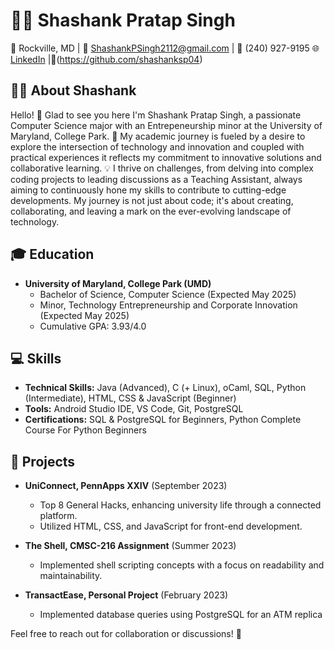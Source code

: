 # 👨‍💻 Shashank Pratap Singh

📍 Rockville, MD | 📧 ShashankPSingh2112@gmail.com | 📱 (240) 927-9195
🌐 [LinkedIn](www.linkedin.com/in/shashank-p-singh/) |🐙(https://github.com/shashanksp04)

## 👨‍🎓 About Shashank
Hello! 👋 Glad to see you here I'm Shashank Pratap Singh, a passionate Computer Science major with an Entrepeneurship minor at the University of Maryland, College Park. 🚀 My academic journey is fueled by a desire to explore the intersection of technology and innovation and coupled with practical experiences it reflects my commitment to innovative solutions and collaborative learning. 💡 I thrive on challenges, from delving into complex coding projects to leading discussions as a Teaching Assistant, always aiming to continuously hone my skills to contribute to cutting-edge developments. My journey is not just about code; it's about creating, collaborating, and leaving a mark on the ever-evolving landscape of technology.

## 🎓 Education
- **University of Maryland, College Park (UMD)**
  - Bachelor of Science, Computer Science (Expected May 2025)
  - Minor, Technology Entrepreneurship and Corporate Innovation (Expected May 2025)
  - Cumulative GPA: 3.93/4.0

## 💻 Skills
- **Technical Skills:** Java (Advanced), C (+ Linux), oCaml, SQL, Python (Intermediate), HTML, CSS & JavaScript (Beginner)
- **Tools:** Android Studio IDE, VS Code, Git, PostgreSQL
- **Certifications:** SQL & PostgreSQL for Beginners, Python Complete Course For Python Beginners

## 🚀 Projects
- **UniConnect, PennApps XXIV** (September 2023)
  - Top 8 General Hacks, enhancing university life through a connected platform.
  - Utilized HTML, CSS, and JavaScript for front-end development.

- **The Shell, CMSC-216 Assignment** (Summer 2023)
  - Implemented shell scripting concepts with a focus on readability and maintainability.

- **TransactEase, Personal Project** (February 2023)
  - Implemented database queries using PostgreSQL for an ATM replica


Feel free to reach out for collaboration or discussions! 🚀
